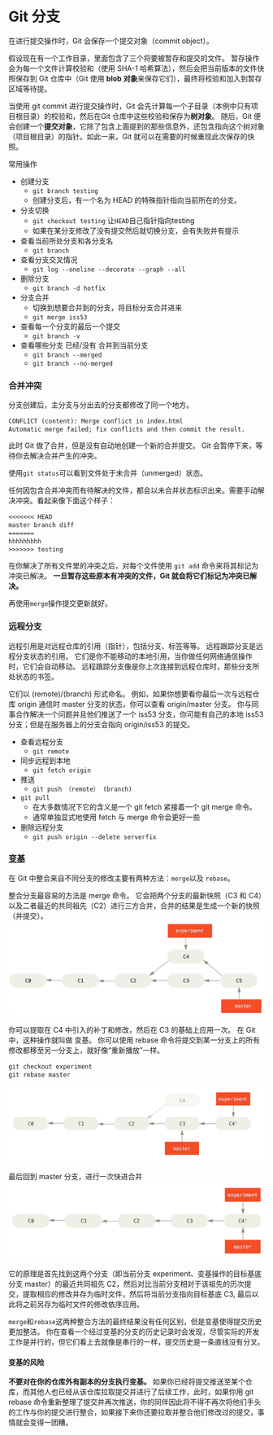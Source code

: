 # Git 分支

在进行提交操作时，Git 会保存一个提交对象（commit object）。

假设现在有一个工作目录，里面包含了三个将要被暂存和提交的文件。 暂存操作会为每一个文件计算校验和（使用 SHA-1 哈希算法），然后会把当前版本的文件快照保存到 Git 仓库中（Git 使用 **blob 对象**来保存它们），最终将校验和加入到暂存区域等待提。

当使用 git commit 进行提交操作时，Git 会先计算每一个子目录（本例中只有项目根目录）的校验和，然后在Git 仓库中这些校验和保存为**树对象**。 随后，Git 便会创建一个**提交对象**，它除了包含上面提到的那些信息外，还包含指向这个树对象（项目根目录）的指针。如此一来，Git 就可以在需要的时候重现此次保存的快照。


常用操作
 - 创建分支
   - `git branch testing` 
   - 创建分支后，有一个名为 HEAD 的特殊指针指向当前所在的分支。
 - 分支切换
   - `git checkout testing` 让`HEAD`自己指针指向testing
   - 如果在某分支修改了没有提交然后就切换分支，会有失败并有提示
 - 查看当前所处分支和各分支名
   - `git branch`
 - 查看分支交叉情况
   - `git log --oneline --decorate --graph --all`
 - 删除分支
   - `git branch -d hotfix`
 - 分支合并
   - 切换到想要合并到的分支，将目标分支合并进来
   - `git merge iss53`
 - 查看每一个分支的最后一个提交
   - `git branch -v`
 - 查看哪些分支 已经/没有 合并到当前分支
   - `git branch --merged`
   - `git branch --no-merged`


### 合并冲突
分支创建后，主分支与分出去的分支都修改了同一个地方。
```
CONFLICT (content): Merge conflict in index.html
Automatic merge failed; fix conflicts and then commit the result.
```

此时 Git 做了合并，但是没有自动地创建一个新的合并提交。 Git 会暂停下来，等待你去解决合并产生的冲突。 

使用`git status`可以看到文件处于未合并（unmerged）状态。

任何因包含合并冲突而有待解决的文件，都会以未合并状态标识出来。需要手动解决冲突。看起来像下面这个样子：

```
<<<<<<< HEAD
master branch diff 
=======
hhhhhhhhh 
>>>>>>> testing
```

在你解决了所有文件里的冲突之后，对每个文件使用 `git add` 命令来将其标记为冲突已解决。 **一旦暂存这些原本有冲突的文件，Git 就会将它们标记为冲突已解决。**

再使用`merge`操作提交更新就好。


### 远程分支
远程引用是对远程仓库的引用（指针），包括分支、标签等等。
远程跟踪分支是远程分支状态的引用。 它们是你不能移动的本地引用，当你做任何网络通信操作时，它们会自动移动。 远程跟踪分支像是你上次连接到远程仓库时，那些分支所处状态的书签。

它们以 (remote)/(branch) 形式命名。 例如，如果你想要看你最后一次与远程仓库 origin 通信时 master 分支的状态，你可以查看 origin/master 分支。 你与同事合作解决一个问题并且他们推送了一个 iss53 分支，你可能有自己的本地 iss53 分支；但是在服务器上的分支会指向 origin/iss53 的提交。

 - 查看远程分支
   - `git remote`
 - 同步远程到本地
   - `git fetch origin`
 - 推送
   - `git push （remote） (branch)`
 - `git pull`
   - 在大多数情况下它的含义是一个 git fetch 紧接着一个 git merge 命令。
   - 通常单独显式地使用 fetch 与 merge 命令会更好一些
 - 删除远程分支
   - `git push origin --delete serverfix`


### [变基](https://git-scm.com/book/zh/v2/Git-%E5%88%86%E6%94%AF-%E5%8F%98%E5%9F%BA)
在 Git 中整合来自不同分支的修改主要有两种方法：`merge`以及 `rebase`。

整合分支最容易的方法是 merge 命令。 它会把两个分支的最新快照（C3 和 C4）以及二者最近的共同祖先（C2）进行三方合并，合并的结果是生成一个新的快照（并提交）。
![](../../img/git-mergep.png)

你可以提取在 C4 中引入的补丁和修改，然后在 C3 的基础上应用一次。 在 Git 中，这种操作就叫做 变基。 你可以使用 rebase 命令将提交到某一分支上的所有修改都移至另一分支上，就好像“重新播放”一样。
```
git checkout experiment
git rebase master
```
![](../../img/git-rebease.png)

最后回到 master 分支，进行一次快进合并
![](../../img/git-mergep2.png)


它的原理是首先找到这两个分支（即当前分支 experiment、变基操作的目标基底分支 master）的最近共同祖先 C2，然后对比当前分支相对于该祖先的历次提交，提取相应的修改并存为临时文件，然后将当前分支指向目标基底 C3, 最后以此将之前另存为临时文件的修改依序应用。

`merge`和`rebase`这两种整合方法的最终结果没有任何区别，但是变基使得提交历史更加整洁。 你在查看一个经过变基的分支的历史记录时会发现，尽管实际的开发工作是并行的，但它们看上去就像是串行的一样，提交历史是一条直线没有分叉。

#### 变基的风险

**不要对在你的仓库外有副本的分支执行变基。**
如果你已经将提交推送至某个仓库，而其他人也已经从该仓库拉取提交并进行了后续工作，此时，如果你用 git rebase 命令重新整理了提交并再次推送，你的同伴因此将不得不再次将他们手头的工作与你的提交进行整合，如果接下来你还要拉取并整合他们修改过的提交，事情就会变得一团糟。